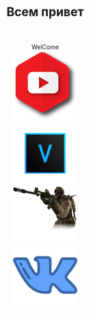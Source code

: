 <html lang="en">
<head>
    <meta charset="UTF-8">
    <meta http-equiv="X-UA-Compatible" content="IE=edge">
    <meta name="viewport" content="width=device-width, initial-scale=1.0">
    <title>проба</title>
<link rel="stylesheet" href="css/style.css">
</head>
<body>
    <div class="content">
<header> <h1> Всем привет</h1></header>
<center>
    <div  id="page">
        WelCome 
    </div>
    <div id="skills">
        <div> <a href="https://www.youtube.com/channel/UCAzCcGqBHWPr9ca56aIxijg"><img src="ne,=gwg.png" width="150px"></a></div>
        <div> <a href="https://www.vegascreativesoftware.com"><img src="vegas.png" width="150px"></a></div>
        <div><img src="cs.png" width="150px"></div>
        <footer> <a href="https://vk.com/eypremium"><img src="drrr.png" width="150px" alt="Наш ВКонтакте"></a></footer>
    </div>
</center>
    </div>
</body>
</html>
